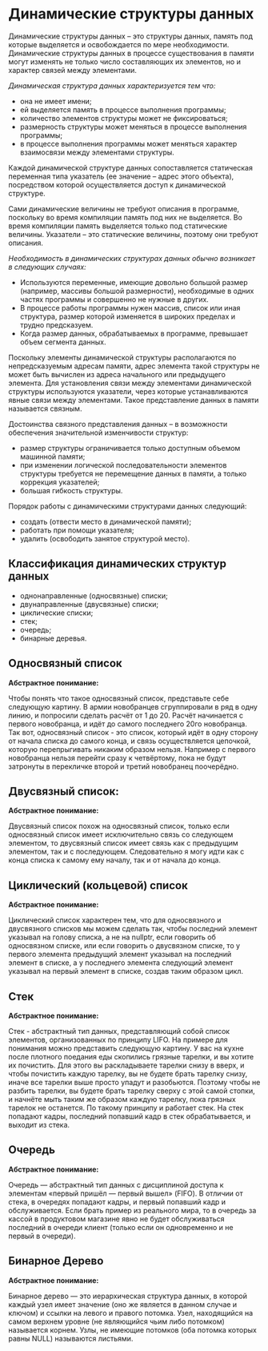 # Динамические структуры данных

Динамические структуры данных – это структуры данных, память под которые выделяется и освобождается по мере необходимости. Динамические структуры данных в процессе существования в памяти могут изменять не только число составляющих их элементов, но и характер связей между элементами.

_Динамическая структура данных характеризуется тем что:_

* она не имеет имени;
* ей выделяется память в процессе выполнения программы;
* количество элементов структуры может не фиксироваться;
* размерность структуры может меняться в процессе выполнения программы;
* в процессе выполнения программы может меняться характер взаимосвязи между элементами структуры.

Каждой динамической структуре данных сопоставляется статическая переменная типа указатель (ее значение – адрес этого объекта), посредством которой осуществляется доступ к динамической структуре.

Сами динамические величины не требуют описания в программе, поскольку во время компиляции память под них не выделяется. Во время компиляции память выделяется только под статические величины. Указатели – это статические величины, поэтому они требуют описания.

_Необходимость в динамических структурах данных обычно возникает в следующих случаях:_

* Используются переменные, имеющие довольно большой размер (например, массивы большой размерности), необходимые в одних частях программы и совершенно не нужные в других.
* В процессе работы программы нужен массив, список или иная структура, размер которой изменяется в широких пределах и трудно предсказуем.
* Когда размер данных, обрабатываемых в программе, превышает объем сегмента данных.

Поскольку элементы динамической структуры располагаются по непредсказуемым адресам памяти, адрес элемента такой структуры не может быть вычислен из адреса начального или предыдущего элемента. Для установления связи между элементами динамической структуры используются указатели, через которые устанавливаются явные связи между элементами. Такое представление данных в памяти называется связным.

Достоинства связного представления данных – в возможности обеспечения значительной изменчивости структур:

* размер структуры ограничивается только доступным объемом машинной памяти;
* при изменении логической последовательности элементов структуры требуется не перемещение данных в памяти, а только коррекция указателей;
* большая гибкость структуры.

Порядок работы с динамическими структурами данных следующий:

* создать (отвести место в динамической памяти);
* работать при помощи указателя;
* удалить (освободить занятое структурой место).

## Классификация динамических структур данных

* однонаправленные (односвязные) списки;
* двунаправленные (двусвязные) списки;
* циклические списки;
* стек;
* очередь;
* бинарные деревья.

## Односвязный список


__Абстрактное понимание:__

Чтобы понять что такое односвязный список, представьте себе следующую картину. В армии новобранцев сгруппировали в ряд в одну линию, и попросили сделать расчёт от 1 до 20. Расчёт начинается с первого новобранца, и идёт до самого последнего 20го новобранца. Так вот, односвязный список - это список, который идёт в одну сторону от начала списка до самого конца, и связь осуществляется цепочкой, которую перепрыгивать никаким образом нельзя. Например с первого новобранца нельзя перейти сразу к четвёртому, пока не будут затронуты в перекличке второй и третий новобранец поочерёдно. 

## Двусвязный список:

__Абстрактное понимание:__

Двусвязный список похож на односвязный список, только если односвязный список имеет исключительно связь со следующем элементом, то двусвязный список имеет связь как с предыдущим элементом, так и с последующем. Следовательно я могу идти как с конца списка к самому ему началу, так и от начала до конца. 


## Циклический (кольцевой) список

__Абстрактное понимание:__

Циклический список характерен тем, что для односвязного и двусвязного списков мы можем сделать так, чтобы последний элемент указывал на голову списка, а не на nullptr, если говорить об односвязном списке, или если говорить о двусвязном списке, то у первого элемента предыдущий элемент указывал на последний элемент в списке, а у последнего элемента следующий элемент указывал на первый элемент в списке, создав таким образом цикл.

## Стек

__Абстрактное понимание:__

Стек - абстрактный тип данных, представляющий собой список элементов, организованных по принципу LIFO. На примере для понимания можно представить следующую картину. У вас на кухне после плотного поедания еды скопились грязные тарелки, и вы хотите их почистить. Для этого вы раскладываете тарелки снизу в вверх, и чтобы почистить каждую тарелку, вы не будете брать тарелку снизу, иначе все тарелки выше просто упадут и разобьются. Поэтому чтобы не разбить тарелки, вы будете брать тарелку сверху с этой самой стопки, и начнёте мыть таким же образом каждую тарелку, пока грязных тарелок не останется. По такому принципу и работает стек. На стек попадают кадры, последний попавший кадр в стек обрабатывается, и выходит из стека.


## Очередь

__Абстрактное понимание:__

Очередь — абстрактный тип данных с дисциплиной доступа к элементам «первый пришёл — первый вышел» (FIFO). В отличии от стека, в очередях попадают кадры, и первый попавший кадр и обслуживается. Если брать пример из реального мира, то в очередь за кассой в продуктовом магазине явно не будет обслуживаться последний в очереди клиент (только если он одновременно и не первый в очереди). 


## Бинарное Дерево 

__Абстрактное понимание:__

Бинарное дерево — это иерархическая структура данных, в которой каждый узел имеет значение (оно же является в данном случае и ключом) и ссылки на левого и правого потомка. Узел, находящийся на самом верхнем уровне (не являющийся чьим либо потомком) называется корнем. Узлы, не имеющие потомков (оба потомка которых равны NULL) называются листьями.


